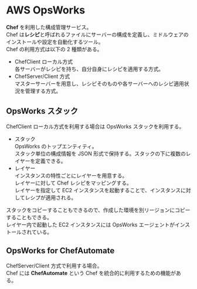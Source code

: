 # AWS OpsWorks
**Chef** を利用した構成管理サービス。  
Chef は**レシピ**と呼ばれるファイルにサーバーの構成を定義し、ミドルウェアのインストールや設定を自動化するツール。  
Chef の利用方式は以下の 2 種類がある。  
- ChefClient ローカル方式  
  各サーバーがレシピを持ち、自分自身にレシピを適用する方式。  
- ChefServer/Client 方式  
  マスターサーバーを用意し、レシピそのものや各サーバーへのレシピ適用状況を管理する方式。  

## OpsWorks スタック
ChefClient ローカル方式を利用する場合は OpsWorks スタックを利用する。  
- スタック  
  OpsWorks のトップエンティティ。  
  スタック単位の構成情報を JSON 形式で保持する。スタックの下に複数のレイヤーを定義できる。  
- レイヤー  
  インスタンスの特性ごとにレイヤーを用意する。  
  レイヤーに対して Chef レシピをマッピングする。  
  レイヤーを指定して EC2 インスタンスを起動することで、インスタンスに対してレシプが適用される。  

スタックをコピーすることもできるので、作成した環境を別リージョンにコピーすることもできる。  
レイヤー内で起動した EC2 インスタンスには OpsWorks エージェントがインストールされている。  

## OpsWorks for ChefAutomate
ChefServer/Client 方式で利用する場合。  
Chef には **ChefAutomate** という Chef を統合的に利用するための機能がある。  
